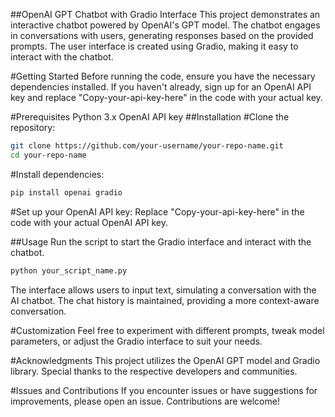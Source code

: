 ##OpenAI GPT Chatbot with Gradio Interface
This project demonstrates an interactive chatbot powered by OpenAI's GPT model. The chatbot engages in conversations with users, generating responses based on the provided prompts. The user interface is created using Gradio, making it easy to interact with the chatbot.

#Getting Started
Before running the code, ensure you have the necessary dependencies installed. If you haven't already, sign up for an OpenAI API key and replace "Copy-your-api-key-here" in the code with your actual key.

#Prerequisites
Python 3.x
OpenAI API key
##Installation
#Clone the repository:
```bash
git clone https://github.com/your-username/your-repo-name.git
cd your-repo-name
```
#Install dependencies:
```bash
pip install openai gradio
```
#Set up your OpenAI API key:
Replace "Copy-your-api-key-here" in the code with your actual OpenAI API key.

##Usage
Run the script to start the Gradio interface and interact with the chatbot.

```bash
python your_script_name.py
```
The interface allows users to input text, simulating a conversation with the AI chatbot. The chat history is maintained, providing a more context-aware conversation.

#Customization
Feel free to experiment with different prompts, tweak model parameters, or adjust the Gradio interface to suit your needs.

#Acknowledgments
This project utilizes the OpenAI GPT model and Gradio library. Special thanks to the respective developers and communities.

#Issues and Contributions
If you encounter issues or have suggestions for improvements, please open an issue. Contributions are welcome!
